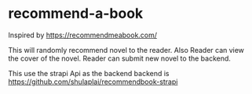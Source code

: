 # recommend-a-book

Inspired by https://recommendmeabook.com/

This will randomly recommend novel to the reader.
Also Reader can view the cover of the novel.
Reader can submit new novel to the backend.

This use the strapi Api as the backend 
backend is https://github.com/shulaplai/recommendbook-strapi

